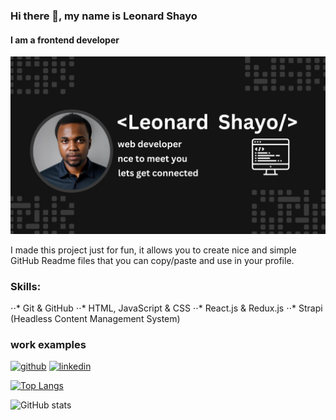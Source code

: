 ### Hi there 👋, my name is Leonard Shayo
#### I am a frontend developer 
![I am a frontend developer ](https://github.com/leonard-shayo/leonard-shayo/blob/main/Black%20Modern%20Vlogger%20YouTube%20Banner.png)

I made this project just for fun, it allows you to create nice and simple GitHub Readme files that you can copy/paste and use in your profile.

### Skills: 
⋅⋅* 	Git & GitHub
⋅⋅* 	HTML, JavaScript & CSS 
⋅⋅* 	React.js & Redux.js 
⋅⋅* 	Strapi (Headless Content Management System)

### work examples



[<img src='https://cdn.jsdelivr.net/npm/simple-icons@3.0.1/icons/github.svg' alt='github' height='40'>](https://github.com/leonard-shayo)  [<img src='https://cdn.jsdelivr.net/npm/simple-icons@3.0.1/icons/linkedin.svg' alt='linkedin' height='40'>](https://www.linkedin.com/in/leonardshayo/)  

[![Top Langs](https://github-readme-stats.vercel.app/api/top-langs/?username=leonard-shayo)](https://github.com/anuraghazra/github-readme-stats)

![GitHub stats](https://github-readme-stats.vercel.app/api?username=leonard-shayo&show_icons=true)  

